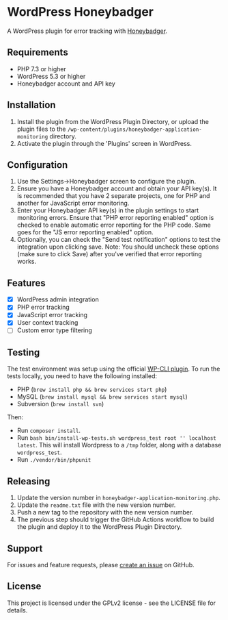 # WordPress Honeybadger

A WordPress plugin for error tracking with [Honeybadger](https://www.honeybadger.io/).

## Requirements

- PHP 7.3 or higher
- WordPress 5.3 or higher
- Honeybadger account and API key

## Installation

1. Install the plugin from the WordPress Plugin Directory, or upload the plugin files to the `/wp-content/plugins/honeybadger-application-monitoring` directory.
2. Activate the plugin through the 'Plugins' screen in WordPress.

## Configuration

1. Use the Settings->Honeybadger screen to configure the plugin.
2. Ensure you have a Honeybadger account and obtain your API key(s). It is recommended that you have 2 separate projects, one for PHP and another for JavaScript error monitoring.
3. Enter your Honeybadger API key(s) in the plugin settings to start monitoring errors. Ensure that "PHP error reporting enabled" option is checked to enable automatic error reporting for the PHP code. Same goes for the "JS error reporting enabled" option.
4. Optionally, you can check the "Send test notification" options to test the integration upon clicking save. Note: You should uncheck these options (make sure to click Save) after you've verified that error reporting works.

## Features

- [x] WordPress admin integration
- [x] PHP error tracking
- [x] JavaScript error tracking
- [x] User context tracking
- [ ] Custom error type filtering

## Testing

The test environment was setup using the official [WP-CLI plugin](https://github.com/wp-cli/scaffold-command#wp-scaffold-plugin-tests).
To run the tests locally, you need to have the following installed:
- PHP (`brew install php && brew services start php`)
- MySQL (`brew install mysql && brew services start mysql`)
- Subversion (`brew install svn`)

Then:
- Run `composer install`.
- Run `bash bin/install-wp-tests.sh wordpress_test root '' localhost latest`. This will install Wordpress to a `/tmp` folder, along with a database `wordpress_test`.
- Run `./vendor/bin/phpunit`

## Releasing

1. Update the version number in `honeybadger-application-monitoring.php`.
2. Update the `readme.txt` file with the new version number.
3. Push a new tag to the repository with the new version number.
4. The previous step should trigger the GitHub Actions workflow to build the plugin and deploy it to the WordPress Plugin Directory.

## Support

For issues and feature requests, please [create an issue](https://github.com/honeybadger-io/honeybadger-wordpress/issues) on GitHub.

## License

This project is licensed under the GPLv2 license - see the LICENSE file for details.
